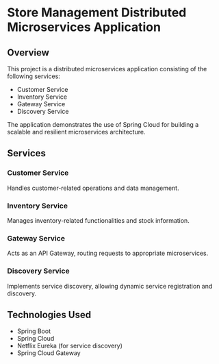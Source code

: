 # Store Management Distributed Microservices Application

## Overview

This project is a distributed microservices application consisting of the following services:

- Customer Service
- Inventory Service
- Gateway Service
- Discovery Service

The application demonstrates the use of Spring Cloud for building a scalable and resilient microservices architecture.

## Services

### Customer Service

Handles customer-related operations and data management.

### Inventory Service

Manages inventory-related functionalities and stock information.

### Gateway Service

Acts as an API Gateway, routing requests to appropriate microservices.

### Discovery Service

Implements service discovery, allowing dynamic service registration and discovery.

## Technologies Used

- Spring Boot
- Spring Cloud
- Netflix Eureka (for service discovery)
- Spring Cloud Gateway
